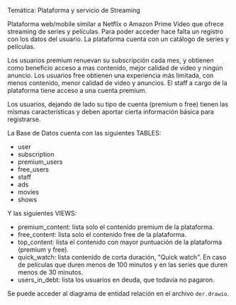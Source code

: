 Temática: Plataforma y servicio de Streaming

Plataforma web/mobile similar a Netflix o Amazon Prime Video que ofrece
streaming de series y películas.
Para poder acceder hace falta un registro con los datos del usuario. La plataforma
cuenta con un catálogo de series y películas.

Los usuarios premium renuevan su subscripción cada mes, y obtienen como
beneficio acceso a mas contenido, mejor calidad de video y ningún anuncio.
Los usuarios free obtienen una experiencia más limitada, con menos contenido,
menor calidad de video y anuncios.
El staff a cargo de la plataforma tiene acceso a una cuenta premium.

Los usuarios, dejando de lado su tipo de cuenta (premium o free) tienen las
mismas características y deben aportar cierta información básica para registrarse.

La Base de Datos cuenta con las siguientes TABLES:
- user
- subscription
- premium_users
- free_users
- staff
- ads
- movies
- shows

Y las siguientes VIEWS:
- premium_content: lista solo el contenido premium de la plataforma.
- free_content: lista solo el contenido free de la plataforma.
- top_content: lista el contenido con mayor puntuación de la plataforma (premium y free).
- quick_watch: lista contenido de corta duración, "Quick watch". En caso de películas que duren menos de 100 minutos y en las series que duren menos de 30 minutos.
- users_in_debt: lista los usuarios en deuda, que todavía no pagaron.

Se puede acceder al diagrama de entidad relación en el archivo `der.drawio`.
